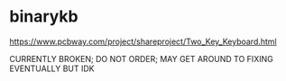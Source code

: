 # binarykb
 
https://www.pcbway.com/project/shareproject/Two_Key_Keyboard.html

CURRENTLY BROKEN; DO NOT ORDER; MAY GET AROUND TO FIXING EVENTUALLY BUT IDK
